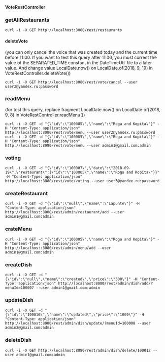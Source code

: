 **VoteRestController**

### getAllRestaurants
`curl -i -X GET http://localhost:8080/rest/restaurants`

#### deleteVote
(you can only cancel the voice that was created today and the current time before 11:00.
 If you want to test this query after 11.00, you must correct the value of the
  SEPARATED_TIME constant in the DateTimeUtil file to a later value. And change value 
  LocalDate.now() on LocalDate.of(2018, 9, 19) in VoteRestController.deleteVote())
  
`curl -i -X GET http://localhost:8080/rest/vote/cancel --user user2@yandex.ru:password`

### readMenu
(for test this query, replace fragment LocalDate.now() on LocalDate.of(2018, 9, 8) in VoteRestController.readMenu())

`curl -i -X GET -d "{\"id\":\"100005\",\"name\":\"Roga and Kopita\"}" -H "Content-Type: application/json" http://localhost:8080/rest/vote/menu --user user2@yandex.ru:password`
`curl -i -X GET -d "{\"id\":\"100005\",\"name\":\"Roga and Kopita\"}" -H "Content-Type: application/json" http://localhost:8080/rest/vote/menu --user admin1@gmail.com:admin`

### voting
`curl -i -X GET -d "{\"id\":\"100007\",\"date\":\"2018-09-19\",\"restaurant\":{\"id\":\"100005\",\"name\":\"Roga and Kopita\"}}" -H "Content-Type: application/json" http://localhost:8080/rest/vote/voting --user user3@yandex.ru:password`

### createRestaurant
`curl -i -X GET -d "{\"id\":\"null\",\"name\":\"Lapunte\"}" -H "Content-Type: application/json" http://localhost:8080/rest/admin/restaurant/add --user admin1@gmail.com:admin`

### crateMenu
`curl -i -X GET -d "{\"id\":\"100005\",\"name\":\"Roga and Kopita\"}" -H "Content-Type: application/json" http://localhost:8080/rest/admin/menu/add --user admin1@gmail.com:admin`

### createDish
`curl -i -X GET -d "{\"id\":\"null\",\"name\":\"created\",\"price\":\"300\"}" -H "Content-Type: application/json" http://localhost:8080/rest/admin/dish/add/?menuId=100007 --user admin1@gmail.com:admin`

### updateDish
`curl -i -X GET -d "{\"id\":\"100016\",\"name\":\"updated\",\"price\":\"1000\"}" -H "Content-Type: application/json" http://localhost:8080/rest/admin/dish/update/?menuId=100008 --user admin2@gmail.com:admin`

### deleteDish
`curl -i -X GET http://localhost:8080/rest/admin/dish/delete/100012 --user admin1@gmail.com:admin`